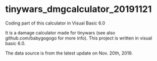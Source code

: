 # tinywars_dmgcalculator_20191121
Coding part of this calculator in Visual Basic 6.0

It is a damage calculator made for tinywars (see also github.com/babygogogo for more info). This project is written in visual basic 6.0. 

The data source is from the latest update on Nov. 20th, 2019. 
